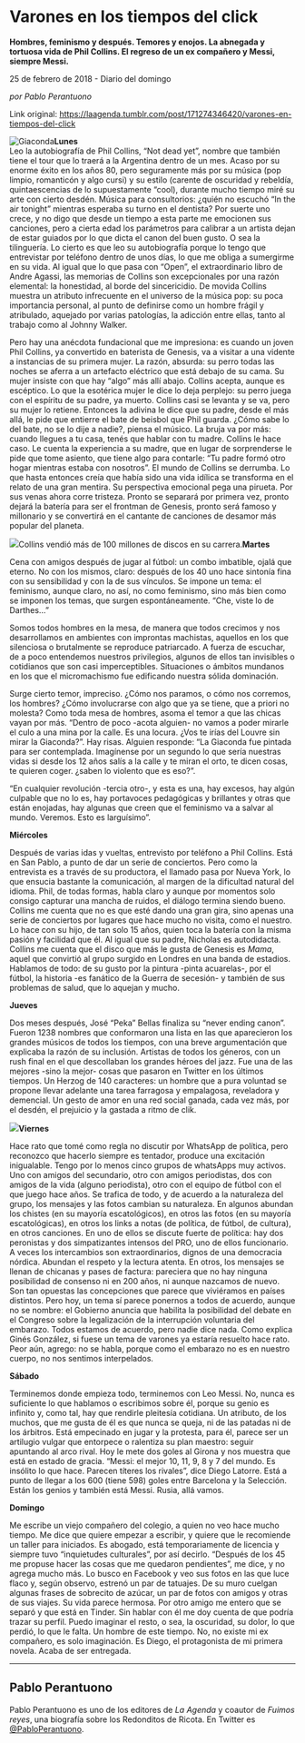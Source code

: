 # Varones en los tiempos del click

**Hombres, feminismo y después. Temores y enojos. La abnegada y tortuosa vida de Phil Collins. El regreso  de un ex compañero y Messi, siempre Messi.**

25 de febrero de 2018 - Diario del domingo

_por Pablo Perantuono_

Link original: https://laagenda.tumblr.com/post/171274346420/varones-en-tiempos-del-click

![Giaconda](https://64.media.tumblr.com/7361b767458b3c9fded6fc26766097dd/tumblr_inline_pk0bgoI2VV1t6q87u_500.jpg)**Lunes**  
Leo la autobiografía de Phil Collins, “Not dead yet”, nombre que también tiene el tour que lo traerá a la Argentina dentro de un mes. Acaso por su enorme éxito en los años 80, pero seguramente más por su música (pop limpio, romanticón y algo cursi) y su estilo (carente de oscuridad y rebeldía, quintaescencias de lo supuestamente “cool), durante mucho tiempo miré su arte con cierto desdén. Música para consultorios: ¿quién no escuchó “In the air tonight” mientras esperaba su turno en el dentista? Por suerte uno crece, y no digo que desde un tiempo a esta parte me emocionen sus canciones, pero a cierta edad los parámetros para calibrar a un artista dejan de estar guiados por lo que dicta el canon del buen gusto. O sea la tilinguería. Lo cierto es que leo su autobiografía porque lo tengo que entrevistar por teléfono dentro de unos días, lo que me obliga a sumergirme en su vida. Al igual que lo que pasa con “Open”, el extraordinario libro de Andre Agassi, las memorias de Collins son excepcionales por una razón elemental: la honestidad, al borde del sincericidio.  De movida Collins muestra un atributo infrecuente en el universo de la música pop: su poca importancia personal, al punto de definirse como un hombre frágil y atribulado, aquejado por varias patologías, la adicción entre ellas, tanto al trabajo como al Johnny Walker.

Pero hay una anécdota fundacional que me impresiona: es cuando un joven Phil Collins, ya convertido en baterista de Genesis, va a visitar a una vidente a instancias de su primera mujer. La razón, absurda: su perro todas las noches se aferra a un artefacto eléctrico que está debajo de su cama. Su mujer insiste con que hay “algo” más allí abajo. Collins acepta, aunque es escéptico. Lo que la esotérica mujer le dice lo deja perplejo: su perro juega con el espíritu de su padre, ya muerto. Collins casi se levanta y se va, pero su mujer lo retiene. Entonces la adivina le dice que su padre, desde el más allá, le pide que entierre el bate de beisbol que Phil guarda. ¿Cómo sabe lo del bate, no se lo dije a nadie?, piensa el músico. La bruja va por más: cuando llegues a tu casa, tenés que hablar con tu madre. Collins le hace caso. Le cuenta la experiencia a su madre, que en lugar de sorprenderse le pide que tome asiento, que tiene algo para contarle: “Tu padre formó otro hogar mientras estaba con nosotros”. El mundo de Collins se derrumba. Lo que hasta entonces creía que había sido una vida idílica se transforma en el relato de una gran mentira. Su perspectiva emocional pega una pirueta. Por sus venas ahora corre tristeza. Pronto se separará por primera vez, pronto dejará la batería para ser el frontman de Genesis, pronto será famoso y millonario y se convertirá en el cantante de canciones de desamor más popular del planeta.

![](https://64.media.tumblr.com/09f2b904f43314680326f6ebd6e83d4f/tumblr_inline_pk0bgoSsm01t6q87u_500.jpg)Collins vendió más de 100 millones de discos en su carrera.**Martes**

Cena con amigos después de jugar al fútbol: un combo imbatible, ojalá que eterno. No con los mismos, claro: después de los 40 uno hace sintonía fina con su sensibilidad y con la de sus vínculos. Se impone un tema: el feminismo, aunque claro, no así, no como feminismo, sino más bien como se imponen los temas, que surgen espontáneamente. “Che, viste lo de Darthes…”

Somos todos hombres en la mesa, de manera que todos crecimos y nos desarrollamos en ambientes con improntas machistas, aquellos en los que silenciosa o brutalmente se reproduce patriarcado. A fuerza de escuchar, de a poco entendemos nuestros privilegios, algunos de ellos tan invisibles o cotidianos que son casi imperceptibles. Situaciones o ámbitos mundanos en los que el micromachismo fue edificando nuestra sólida dominación.

Surge cierto temor, impreciso. ¿Cómo nos paramos, o cómo nos corremos, los hombres? ¿Cómo involucrarse con algo que ya se tiene, que a priori no molesta? Como toda mesa de hombres, asoma el temor a que las chicas vayan por más.  “Dentro de poco -acota alguien- no vamos a poder mirarle el culo a una mina por la calle. Es una locura. ¿Vos te irías del Louvre sin mirar la Giaconda?”. Hay risas. Alguien responde: “La Giaconda fue pintada para ser contemplada. Imagínense por un segundo lo que sería nuestras vidas si desde los 12 años salís a la calle y te miran el orto, te dicen cosas, te quieren coger. ¿saben lo violento que es eso?”.

“En cualquier revolución -tercia otro-, y esta es una, hay excesos, hay algún culpable que no lo es, hay portavoces pedagógicas y brillantes y otras que están enojadas, hay algunas que creen que el feminismo va a salvar al mundo. Veremos. Esto es larguísimo”.

**Miércoles**

Después de varias idas y vueltas, entrevisto por teléfono a Phil Collins. Está en San Pablo, a punto de dar un serie de conciertos. Pero como la entrevista es a través de su productora, el llamado pasa por Nueva York, lo que ensucia bastante la comunicación, al margen de la dificultad natural del idioma. Phil, de todas formas, habla claro y aunque por momentos solo consigo capturar una mancha de ruidos, el diálogo termina siendo bueno. Collins me cuenta que no es que esté dando una gran gira, sino apenas una serie de conciertos por lugares que hace mucho no visita, como el nuestro. Lo hace con su hijo, de tan solo 15 años, quien toca la batería con la misma pasión y facilidad que él. Al igual que su padre, Nicholas es autodidacta. Collins me cuenta que el disco que más le gusta de Genesis es *Mama*, aquel que convirtió al grupo surgido en Londres en una banda de estadios. Hablamos de todo: de su gusto por la pintura -pinta acuarelas-, por el fútbol, la historia -es fanático de la Guerra de secesión- y también de sus problemas de salud, que lo aquejan y mucho.

**Jueves**

Dos meses después, José “Peka” Bellas finaliza su “never ending canon”. Fueron 1238 nombres que conformaron una lista en las que aparecieron los grandes músicos de todos los tiempos, con una breve argumentación que explicaba la razón de su inclusión. Artistas de todos los géneros, con un rush final en el que descollaban los grandes héroes del jazz. Fue una de las mejores -sino la mejor- cosas que pasaron en Twitter en los últimos tiempos. Un Herzog de 140 caracteres: un hombre que a pura voluntad se propone llevar adelante una tarea farragosa y empalagosa, reveladora y demencial. Un gesto de amor en una red social ganada, cada vez más, por el desdén, el prejuicio y la gastada a ritmo de clik.  

![](https://64.media.tumblr.com/4beda966dbdb2fde288de9067eca7150/tumblr_inline_pk0bgpXi6b1t6q87u_500.png)**Viernes**

Hace rato que tomé como regla no discutir por WhatsApp de política, pero reconozco que hacerlo siempre es tentador, produce una excitación inigualable. Tengo por lo menos cinco grupos de whatsApps muy activos. Uno con amigos del secundario, otro con amigos periodistas, dos con amigos de la vida (alguno periodista), otro con el equipo de fútbol con el que juego hace años. Se trafica de todo, y de acuerdo a la naturaleza del grupo, los mensajes y las fotos cambian su naturaleza. En algunos abundan los chistes (en su mayoría escatológicos), en otros las fotos (en su mayoría escatológicas), en otros los links a notas (de política, de fútbol, de cultura), en otros canciones. En uno de ellos se discute fuerte de política: hay dos peronistas y dos simpatizantes intensos del PRO, uno de ellos funcionario.  A veces los intercambios son extraordinarios, dignos de una democracia nórdica. Abundan el respeto y la lectura atenta. En otros, los mensajes se llenan de chicanas y pases de factura: pareciera que no hay ninguna posibilidad de consenso ni en 200 años, ni aunque nazcamos de nuevo. Son tan opuestas las concepciones que parece que viviéramos en países distintos. Pero hoy, un tema sí parece ponernos a todos de acuerdo, aunque no se nombre: el Gobierno anuncia que habilita la posibilidad del debate en el Congreso sobre la legalización de la interrupción voluntaria del embarazo. Todos estamos de acuerdo, pero nadie dice nada. Como explica Ginés González, si fuese un tema de varones ya estaría resuelto hace rato. Peor aún, agrego: no se habla, porque como el embarazo no es en nuestro cuerpo, no nos sentimos interpelados.  

**Sábado**

Terminemos donde empieza todo, terminemos con Leo Messi. No, nunca es suficiente lo que hablamos o escribimos sobre él, porque su genio es infinito y, como tal, hay que rendirle pleitesía cotidiana. Un atributo, de los muchos, que me gusta de él es que nunca se queja, ni de las patadas ni de los árbitros. Está empecinado en jugar y la protesta, para él, parece ser un artilugio vulgar que entorpece o ralentiza su plan maestro: seguir apuntando al arco rival. Hoy le mete dos goles al Girona y nos muestra que está en estado de gracia. “Messi: el mejor 10, 11, 9, 8 y 7 del mundo. Es insólito lo que hace. Parecen títeres los rivales”, dice Diego Latorre. Está a punto de llegar a los 600 (tiene 598) goles entre Barcelona y la Selección. Están los genios y también está Messi. Rusia, allá vamos.

**Domingo**

Me escribe un viejo compañero del colegio, a quien no veo hace mucho tiempo. Me dice que quiere empezar a escribir, y quiere que le recomiende un taller para iniciados. Es abogado, está temporariamente de licencia y siempre tuvo “inquietudes culturales”, por así decirlo. “Después de los 45 me propuse hacer las cosas que me quedaron pendientes”, me dice, y no agrega mucho más.  Lo busco en Facebook y veo sus fotos en las que luce flaco y, según observo, estrenó un par de tatuajes. De su muro cuelgan algunas frases de sobrecito de azúcar, un par de fotos con amigos y otras de sus viajes. Su vida parece hermosa. Por otro amigo me entero que se separó y que está en Tinder. Sin hablar con él me doy cuenta de que podría trazar su perfil. Puedo imaginar el resto, o sea, la oscuridad, su dolor, lo que perdió, lo que le falta. Un hombre de este tiempo. No, no existe mi ex compañero, es solo imaginación. Es Diego, el protagonista de mi primera novela. Acaba de ser entregada.  



---

 Pablo Perantuono
-----------------

 Pablo Perantuono es uno de los editores de *La Agenda* y coautor de *Fuimos reyes*, una biografía sobre los Redonditos de Ricota. En Twitter es [@PabloPerantuono](https://twitter.com/PabloPerantuono). 

